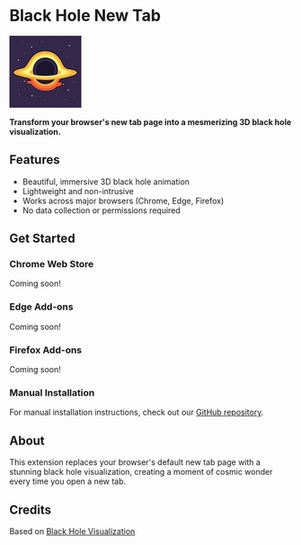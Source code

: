 # Black Hole New Tab

![Black Hole Visualization](icons/icon128.png)

**Transform your browser's new tab page into a mesmerizing 3D black hole visualization.**

## Features

- Beautiful, immersive 3D black hole animation
- Lightweight and non-intrusive
- Works across major browsers (Chrome, Edge, Firefox)
- No data collection or permissions required

## Get Started

### Chrome Web Store

Coming soon!

### Edge Add-ons

Coming soon!

### Firefox Add-ons

Coming soon!

### Manual Installation

For manual installation instructions, check out our [GitHub repository](https://github.com/yourusername/blackhole).

## About

This extension replaces your browser's default new tab page with a stunning black hole visualization, creating a moment of cosmic wonder every time you open a new tab.

## Credits

Based on [Black Hole Visualization](https://jsfeed.io/code/6e37r7to76/black-hole-animated)
